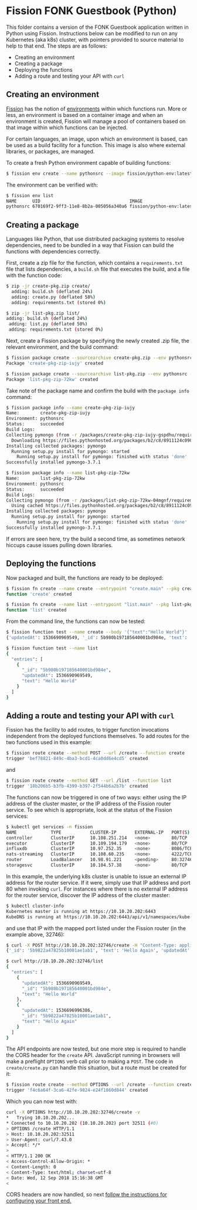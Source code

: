# Fission FONK Guestbook (Python)

This folder contains a version of the FONK Guestbook application written in Python using Fission.  Instructions below can be modified to run on any Kubernetes (aka k8s) cluster, with pointers provided to source material to help to that end.  The steps are as follows:

* Creating an environment
* Creating a package
* Deploying the functions
* Adding a route and testing your API with `curl`

## Creating an environment
[Fission](http://fission.io) has the notion of [environments](https://docs.fission.io/0.9.2/usage/package/) within which functions run.  More or less, an environment is based on a container image and when an environment is created, Fission will manage a pool of containers based on that image within which functions can be injected.

For certain languages, an image, upon which an environment is based, can be used as a build facility for a function. This image is also where external libraries, or packages, are managed.

To create a fresh Python environment capable of building functions:

```bash
$ fission env create --name pythonsrc --image fission/python-env:latest --builder fission/python-builder:latest
```
The environment can be verified with:

```bash
$ fission env list
NAME      UID                                  IMAGE                     POOLSIZE MINCPU MAXCPU MINMEMORY MAXMEMORY EXTNET GRACETIME
pythonsrc 670169f2-9ff3-11e8-8b2a-005056a340a6 fission/python-env:latest 3        0      0      0         0         false  360
```

## Creating a package
Languages like Python, that use distributed packaging systems to resolve dependencies, need to be bundled in a way that Fission can build the functions with dependencies correctly.

First, create a zip file for the function, which contains a `requirements.txt` file that lists dependencies, a `build.sh` file that executes the build, and a file with the function code:

```bash
$ zip -jr create-pkg.zip create/
  adding: build.sh (deflated 24%)
  adding: create.py (deflated 58%)
  adding: requirements.txt (stored 0%)
```

```bash
$ zip -jr list-pkg.zip list/
adding: build.sh (deflated 24%)
 adding: list.py (deflated 50%)
 adding: requirements.txt (stored 0%)
```

Next, create a Fission package by specifying the newly created .zip file, the relevant environment, and the build command:

```bash
$ fission package create --sourcearchive create-pkg.zip --env pythonsrc --buildcmd "./build.sh"
Package 'create-pkg-zip-iujy' created
```

```bash
$ fission package create --sourcearchive list-pkg.zip --env pythonsrc --buildcmd "./build.sh"
Package 'list-pkg-zip-72kw' created
```

Take note of the package name and confirm the build with the `package info` command:

```bash
$ fission package info --name create-pkg-zip-iujy
Name:        create-pkg-zip-iujy
Environment: pythonsrc
Status:      succeeded
Build Logs:
Collecting pymongo (from -r /packages/create-pkg-zip-iujy-gspdhu/requirements.txt (line 1))
  Downloading https://files.pythonhosted.org/packages/b2/c8/8911124c0900cf83e39124a2849b6c992b32cf8d94f88941b06759b43825/pymongo-3.7.1.tar.gz (723kB)
Installing collected packages: pymongo
  Running setup.py install for pymongo: started
    Running setup.py install for pymongo: finished with status 'done'
Successfully installed pymongo-3.7.1
```

```bash
$ fission package info --name list-pkg-zip-72kw
Name:        list-pkg-zip-72kw
Environment: pythonsrc
Status:      succeeded
Build Logs:
Collecting pymongo (from -r /packages/list-pkg-zip-72kw-04mgnf/requirements.txt (line 1))
  Using cached https://files.pythonhosted.org/packages/b2/c8/8911124c0900cf83e39124a2849b6c992b32cf8d94f88941b06759b43825/pymongo-3.7.1.tar.gz
Installing collected packages: pymongo
  Running setup.py install for pymongo: started
    Running setup.py install for pymongo: finished with status 'done'
Successfully installed pymongo-3.7.1
```
If errors are seen here, try the build a second time, as sometimes network hiccups cause issues pulling down libraries.

## Deploying the functions
Now packaged and built, the functions are ready to be deployed:

```bash
$ fission fn create --name create --entrypoint "create.main" --pkg create-pkg-zip-iujy
function 'create' created
```

```bash
$ fission fn create --name list --entrypoint "list.main" --pkg list-pkg-zip-72kw
function 'list' created
```


From the command line, the functions can now be tested:

```bash
$ fission function test --name create --body '{"text":"Hello World"}'
{'updatedAt': 1536690969549, '_id': 5b980b197185640001bd984e, 'text': 'Hello World'}
```

```bash
$ fission function test --name list
{
  "entries": [
    {
      "_id": "5b980b197185640001bd984e",
      "updatedAt": 1536690969549,
      "text": "Hello World"
    }
  ]
}
```

## Adding a route and testing your API with `curl`
Fission has the facility to add routes, to trigger function invocations independent from the deployed functions themselves.  To add routes for the two functions used in this example:

```bash
$ fission route create --method POST --url /create --function create
trigger 'bef78821-849c-4ba3-bcd1-4ca0dd6e4cd5' created
```
and
```bash
$ fission route create --method GET --url /list --function list
trigger '18b206b5-b3fb-4399-b397-2f544b6a2b7b' created
```


The functions can now be triggered in one of two ways: either using the IP address of the cluster master, or the IP address of the Fission router service.  To see which is appropriate, look at the status of the Fission services:

```bash
$ kubectl get services -n fission
NAME             TYPE           CLUSTER-IP       EXTERNAL-IP   PORT(S)        AGE
controller       ClusterIP      10.108.251.214   <none>        80/TCP         5h
executor         ClusterIP      10.109.194.179   <none>        80/TCP         5h
influxdb         ClusterIP      10.97.252.35     <none>        8086/TCP       5h
nats-streaming   ClusterIP      10.108.60.235    <none>        4222/TCP       5h
router           LoadBalancer   10.98.91.221     <pending>     80:32746/TCP   5h
storagesvc       ClusterIP      10.104.57.38     <none>        80/TCP         5h
```
In this example, the underlying k8s cluster is unable to issue an external IP address for the router service.  If it were, simply use that IP address and port 80 when invoking `curl`.  For instances where there is no external IP address for the router service, discover the IP address of the cluster master:

```bash
$ kubectl cluster-info
Kubernetes master is running at https://10.10.20.202:6443
KubeDNS is running at https://10.10.20.202:6443/api/v1/namespaces/kube-system/services/kube-dns:dns/proxy
```

and use that IP with the mapped port listed under the Fission router (in the example above, 32746):

```bash
$ curl -X POST http://10.10.20.202:32746/create -H "Content-Type: application/json" -d '{"text":"Hello Again"}'
{'_id': '5b9822a47825b10001ae1ab1', 'text': 'Hello Again', 'updatedAt': 1536696996386}
```

```bash
$ curl http://10.10.20.202:32746/list
{
  "entries": [
    {
      "updatedAt": 1536690969549,
      "_id": "5b980b197185640001bd984e",
      "text": "Hello World"
    },
    {
      "updatedAt": 1536696996386,
      "_id": "5b9822a47825b10001ae1ab1",
      "text": "Hello Again"
    }
  ]
}
```
The API endpoints are now tested, but one more step is required to handle the CORS header for the `create` API.  JavaScript running in browsers will make a preflight `OPTIONS` verb call prior to making a `POST`.  The code in `create/create.py` can handle this situation, but a route must be created for it:

```bash
$ fission route create --method OPTIONS --url /create --function create
trigger 'f4c6a64f-3ca6-42fe-9824-e24f1860d844' created
```
Which you can now test with:
```bash
curl -X OPTIONS http://10.10.20.202:32746/create -v
*   Trying 10.10.20.202...
* Connected to 10.10.20.202 (10.10.20.202) port 32511 (#0)
> OPTIONS /create HTTP/1.1
> Host: 10.10.20.202:32511
> User-Agent: curl/7.43.0
> Accept: */*
>
< HTTP/1.1 200 OK
< Access-Control-Allow-Origin: *
< Content-Length: 0
< Content-Type: text/html; charset=utf-8
< Date: Wed, 12 Sep 2018 15:16:38 GMT
<
```
CORS headers are now handled, so next [follow the instructions for configuring your front end.](../../../frontend/Readme.md)
